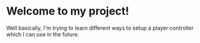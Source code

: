 # Welcome to my project!
Well basically, I'm trying to learn different ways to setup a player controller which I can use in the future.
